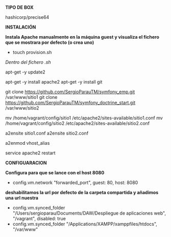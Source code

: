 

**TIPO DE BOX**

hashicorp/precise64

**INSTALACIÓN**

**Instala Apache manualmente en la máquina guest y visualiza el fichero que se mostrara
por defecto (o crea uno)**

- touch provision.sh

_Dentro del fichero .sh_

apt-get -y update2

apt-get -y install apache2
apt-get -y install git

git clone https://github.com/SergioParauTM/symfony_emp.git  /var/www/sitio1
git clone https://github.com/SergioParauTM/symfony_doctrine_start.git  /var/www/sitio2

mv /home/vagrant/config/sitio1  /etc/apache2/sites-available/sitio1.conf
mv /home/vagrant/config/sitio2  /etc/apache2/sites-available/sitio2.conf

a2ensite sitio1.conf
a2ensite sitio2.conf

a2enmod vhost_alias

service apache2 restart


**CONFIGUARACION**

**Configura para que se lance con el host 8080**

- config.vm.network "forwarded_port", guest: 80, host: 8080


**deshabilitamos la url por defecto de la carpeta compartida y añadimos una url nuestra**
  
- config.vm.synced_folder "/Users/sergioparau/Documents/DAW/Despliegue de aplicaciones web", "/vagrant", disabled: true
- config.vm.synced_folder "/Applications/XAMPP/xamppfiles/htdocs", "/var/www"
